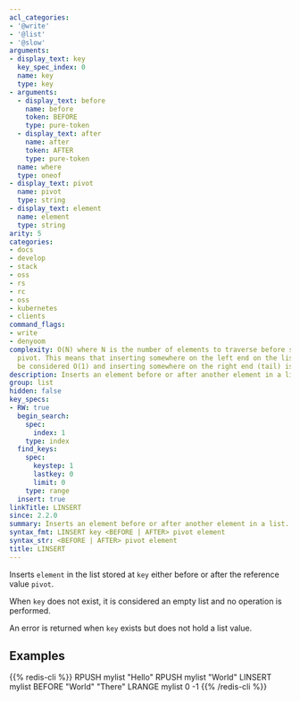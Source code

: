 ```yaml
---
acl_categories:
- '@write'
- '@list'
- '@slow'
arguments:
- display_text: key
  key_spec_index: 0
  name: key
  type: key
- arguments:
  - display_text: before
    name: before
    token: BEFORE
    type: pure-token
  - display_text: after
    name: after
    token: AFTER
    type: pure-token
  name: where
  type: oneof
- display_text: pivot
  name: pivot
  type: string
- display_text: element
  name: element
  type: string
arity: 5
categories:
- docs
- develop
- stack
- oss
- rs
- rc
- oss
- kubernetes
- clients
command_flags:
- write
- denyoom
complexity: O(N) where N is the number of elements to traverse before seeing the value
  pivot. This means that inserting somewhere on the left end on the list (head) can
  be considered O(1) and inserting somewhere on the right end (tail) is O(N).
description: Inserts an element before or after another element in a list.
group: list
hidden: false
key_specs:
- RW: true
  begin_search:
    spec:
      index: 1
    type: index
  find_keys:
    spec:
      keystep: 1
      lastkey: 0
      limit: 0
    type: range
  insert: true
linkTitle: LINSERT
since: 2.2.0
summary: Inserts an element before or after another element in a list.
syntax_fmt: LINSERT key <BEFORE | AFTER> pivot element
syntax_str: <BEFORE | AFTER> pivot element
title: LINSERT
---
```

Inserts `element` in the list stored at `key` either before or after the reference
value `pivot`.

When `key` does not exist, it is considered an empty list and no operation is
performed.

An error is returned when `key` exists but does not hold a list value.

## Examples

{{% redis-cli %}}
RPUSH mylist "Hello"
RPUSH mylist "World"
LINSERT mylist BEFORE "World" "There"
LRANGE mylist 0 -1
{{% /redis-cli %}}

